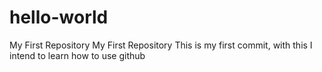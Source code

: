 # hello-world
My First Repository
My First Repository This is my first commit, with this I intend to learn how to use github

